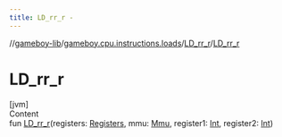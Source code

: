 ```yaml
---
title: LD_rr_r -
---
```

//[gameboy-lib](../../index.md)/[gameboy.cpu.instructions.loads](../index.md)/[LD_rr_r](index.md)/[LD_rr_r](-l-d_rr_r.md)



# LD_rr_r  
[jvm]  
Content  
fun [LD_rr_r](-l-d_rr_r.md)(registers: [Registers](../../gameboy.cpu/-registers/index.md), mmu: [Mmu](../../gameboy.memory/-mmu/index.md), register1: [Int](https://kotlinlang.org/api/latest/jvm/stdlib/kotlin/-int/index.html), register2: [Int](https://kotlinlang.org/api/latest/jvm/stdlib/kotlin/-int/index.html))  



